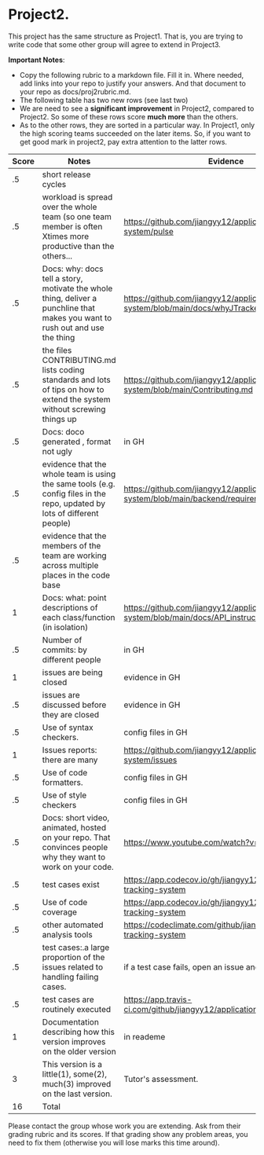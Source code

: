 # Project2.

This project has the same structure as Project1. That is, you are trying to write code that some other group will agree to extend in Project3.

**Important Notes**: 
- Copy the following rubric to a markdown file. Fill it in. Where needed, add links into your repo to justify your answers. And that document to your repo as docs/proj2rubric.md.
- The following table has two new rows (see last two)
- We are need to see a  **significant improvement** in Project2, compared to Project2. So some of these rows score **much more** than the others.
- As to the other rows, they are sorted in a particular way. In Project1, only the high scoring teams succeeded on the later items. So, if you want to get good mark in project2,
pay extra attention to the latter rows.

|Score|Notes| Evidence|
|-|-----|---------|
|.5| short release cycles||
|.5| workload is spread over the whole team (so one team member is often Xtimes more productive than the others...|https://github.com/jiangyy12/application-tracking-system/pulse|
|.5|Docs: why: docs tell a story, motivate the whole thing, deliver a punchline that makes you want to rush out and use the thing |https://github.com/jiangyy12/application-tracking-system/blob/main/docs/whyJTracker.md |
|.5|the files CONTRIBUTING.md lists coding standards and lots of tips on how to extend the system without screwing things up  |https://github.com/jiangyy12/application-tracking-system/blob/main/Contributing.md|
|.5|Docs: doco generated , format not ugly  | in GH|
|.5|evidence that the whole team is using the same tools (e.g. config files in the repo, updated by lots of different people) | https://github.com/jiangyy12/application-tracking-system/blob/main/backend/requirements.txt|
|.5|evidence that the members of the team are working across multiple places in the code base | |
|1|Docs: what: point descriptions of each class/function (in isolation)  |https://github.com/jiangyy12/application-tracking-system/blob/main/docs/API_instruction.md|
|.5|Number of commits: by different people  | in GH|
|1|issues are being closed | evidence in GH|
|.5|issues are discussed before they are closed | evidence in GH|
|.5|Use of syntax checkers. |config files in GH |
|1|Issues reports: there are many  |https://github.com/jiangyy12/application-tracking-system/issues |
|.5|Use of code formatters. | config files in GH|
|.5|Use of style checkers | config files in GH|
|.5|Docs: short video, animated, hosted on your repo. That convinces people why they want to work on your code. |https://www.youtube.com/watch?v=J_P4uTz7U9s|
|.5|test cases exist  | https://app.codecov.io/gh/jiangyy12/application-tracking-system|
|.5|Use of code coverage  | https://app.codecov.io/gh/jiangyy12/application-tracking-system|
|.5|other automated analysis tools  |https://codeclimate.com/github/jiangyy12/application-tracking-system|
|.5|test cases:.a large proportion of the issues related to handling failing cases. | if a test case fails, open an issue and fix it|
|.5|test cases are routinely executed | https://app.travis-ci.com/github/jiangyy12/application-tracking-system|
|1|Documentation describing how this version improves on the older version|in reademe|
|3|This version is a little(1), some(2), much(3) improved on the last version.|Tutor's assessment.| 
|16| Total|


Please contact the group whose work you are extending. Ask from their grading rubric and its scores.
If that grading show any problem areas, you need to fix them (otherwise you will lose marks this time around).
